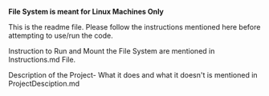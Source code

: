 **********File System is meant for Linux Machines Only**********




This is the readme file. Please follow the instructions mentioned here before attempting to use/run the code.

Instruction to Run and Mount the File System are mentioned in Instructions.md File.

Description of the Project- What it does and what it doesn't is mentioned in ProjectDesciption.md

